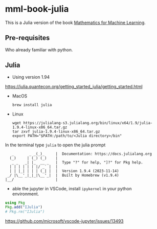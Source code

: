 # mml-book-julia

This is a Julia version of the book [Mathematics for Machine Learning](https://mml-book.github.io/). 

## Pre-requisites

Who already familiar with python.

## Julia

* Using version 1.94

https://julia.quantecon.org/getting_started_julia/getting_started.html


*  MacOS

   ```
   brew install julia
   ```

* Linux

   ```
   wget https://julialang-s3.julialang.org/bin/linux/x64/1.9/julia-1.9.4-linux-x86_64.tar.gz
   tar zxvf julia-1.9.4-linux-x86_64.tar.gz
   export PATH="$PATH:/path/to/<Julia directory>/bin"
   ```


In the terminal type `julia` to open the julia prompt

```
   _       _ _(_)_     |  Documentation: https://docs.julialang.org
  (_)     | (_) (_)    |
   _ _   _| |_  __ _   |  Type "?" for help, "]?" for Pkg help.
  | | | | | | |/ _` |  |
  | | |_| | | | (_| |  |  Version 1.9.4 (2023-11-14)
 _/ |\__'_|_|_|\__'_|  |  Built by Homebrew (v1.9.4)
|__/                   |

```

* able the jupyter in VSCode, install `ipykernel` in your python environment.

```julia
using Pkg
Pkg.add("IJulia")
# Pkg.rm("IJulia")
```

https://github.com/microsoft/vscode-jupyter/issues/13493
